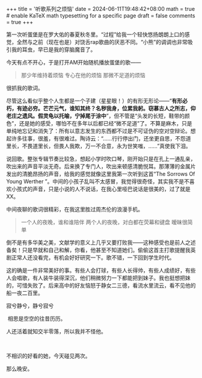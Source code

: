 +++
title = '听歌系列之烦恼'
date = 2024-06-11T19:48:42+08:00
math = true                                 # enable KaTeX math typesetting for a specific page
draft = false
comments = true
+++

第一次听蛋堡是在罗大佑的春夏秋冬里。“过程”给我一个轻快悠扬朗朗上口的感觉，全然与之前（现在也是）对饶舌rap歌曲的厌恶不同。“小熊”的调调也非常吸引我的耳虫，早已是我的穿脑魔音了。

今天有点不开心，于是打开AM开始随机播放蛋堡的歌——

>那少年维持着烦恼
>专心在他的烦恼
>那微不足道的烦恼

很抓我的歌词。

尽管这么看似乎整个人生都是一个子建（星星眼！）的有形无形论——“**有形必朽，有迹必穷。芒芒元气，谁知其终？名秽我身，位累我躬。窃慕古人之所志，仰老庄之遗风。假灵龟以托喻，宁掉尾于涂中**”，但不管是“头发的长短，鞋带的颜色”，还是她的感受，哪怕不在多年以后都已经“微不足道”了。不算是麻木，只是单纯地忘记和消失了：所有以意志发生的东西都不过是不可证伪的空对空辩论。想起许多往事，很羞，有很难过。陶诗云：“……行行停出门，还坐更自思，不怨道里长，不畏道里长，但畏人我欺，万一不合意，永为世笑嗤，……”真使我下泪。

说回歌。整张专辑节奏比较急，想起小学时吹口琴，刚开始只是在孔上一通乱亲，吹出来的声音平淡无奇。后来换了专门人，吹出来顿感清脆悦耳。那薄薄的金属片发出的清脆昂扬的声音，给我的感觉就像这里我第一次听到这首“The Sorrows Of Young Werther ”。中间的小孩子乱叫不太感冒，我觉得很奇怪，其实我不是不喜欢小孩式的声音，只是小说的人不说话，在我心里哑巴说话是很美的，过了就是XX。

中间夜聊的歌词很精彩，在我这里胜过周杰伦的浪漫手机。

>一个人的夜晚，谁和谁陪伴
>两个人的夜晚，对白都在荧幕和键盘 暧昧很简单

倒不是有多华美之美，文献学的意义上几乎又要打败我——这种感受也是前人之述备矣！只是早就和自己和解，你看，他甚至不知道她们。偷偷这首主打歌提醒我英剧正常人还没看完，有机会好好研究一下。歌不错，一下回到学生时代。

这的确是一件非常美好的事。有些人会打球，有些人长得帅，有些人成绩好，有些人会唱歌，有人装牛装得深沉，他们稍微努力一下都能把到妹子。我也挺想把妹的，可惜失败了。后来高中的好友恼怒于静女二三德，看流水里流云，看不见他的船一夜二百里。

寂兮静兮，静兮寂兮

​    相思是空空的往昔历历。

人还活着就知交半零落，所以我并不怪他。

<br>

不相识的好看的她，今天碰见两次。

那么晚安。
